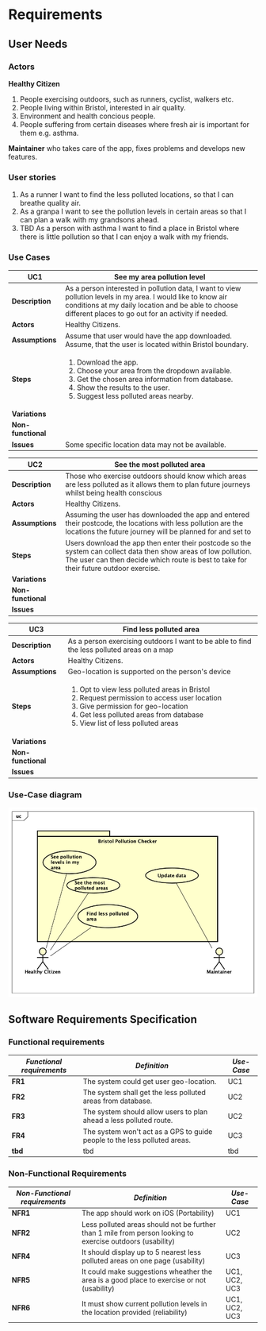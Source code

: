 # Requirements

## User Needs

### Actors

**Healthy Citizen**
1. People exercising outdoors, such as runners, cyclist, walkers etc. 
2. People living within Bristol, interested in air quality.
3. Environment and health concious people.
4. People suffering from certain diseases where fresh air is important for them e.g. asthma.

**Maintainer** who takes care of the app, fixes problems and develops new features. 

### User stories

1. As a runner I want to find the less polluted locations, so that I can breathe quality air.
2. As a granpa I want to see the pollution levels in certain areas so that I can plan a walk with my grandsons ahead. 
3. TBD As a person with asthma I want to find a place in Bristol where there is little pollution so that I can enjoy a walk with my friends.

### Use Cases

| UC1        | See my area pollution level | 
| -------------------------------------- | ------------------- |
| **Description** | As a person interested in pollution data, I want to view pollution levels in my area. I would like to know air conditions at my daily location and be able to choose different places to go out for an activity if needed.|
| **Actors** | Healthy Citizens.|
| **Assumptions** | Assume that user would have the app downloaded. Assume, that the user is located within Bristol boundary.|
| **Steps** | <ol> <li> Download the app.</li><li>Choose your area from the dropdown available.</li><li>Get the chosen area information from database.</li><li>Show the results to the user.</li><li>Suggest less polluted areas nearby.|
| **Variations** |  |
| **Non-functional** |  |
| **Issues** | Some specific location data may not be available. |


| UC2        | See the most polluted area | 
| -------------------------------------- | ------------------- |
| **Description** | Those who exercise outdoors should know which areas are less polluted as it allows them to plan future journeys whilst being health conscious |
| **Actors** | Healthy Citizens. |
| **Assumptions** | Assuming the user has downloaded the app and entered their postcode, the locations with less pollution are the locations the future journey will be planned for and set to |
| **Steps** | Users download the app then enter their postcode so the system can collect data then show areas of low pollution. The user can then decide which route is best to take for their future outdoor exercise. 
| **Variations** |  |
| **Non-functional** |  |
| **Issues** |  |


| UC3       | Find less polluted area| 
| -------------------------------------- | ------------------- |
| **Description** | As a person exercising outdoors I want to be able to find the less polluted areas on a map |
| **Actors** | Healthy Citizens. |
| **Assumptions** | Geo-location is supported on the person's device |
| **Steps** | <ol>  <li>Opt to view less polluted areas in Bristol</li><li>Request permission to access user location</li> <li>Give permission for geo-location</li> <li>Get less polluted areas from database</li> <li>View list of less polluted areas</li> </ol>  |
| **Variations** |  |
| **Non-functional** |  |
| **Issues** |  |
### Use-Case diagram

![Insert your Use-Case-Diagram Here](images/UseCaseDiagram.png)

## Software Requirements Specification

### Functional requirements
  
|  ***Functional requirements*** |   ***Definition*** |    ***Use-Case*** | 
| -------------------------------------- | ------------------- | ------------------- |
| **FR1** | The system could get user geo-location. | UC1 |
| **FR2** | The system shall get the less polluted areas from database. | UC2 |
| **FR3** | The system should allow users to plan ahead a less polluted route.  | UC2 |
| **FR4** | The system won't act as a GPS to guide people to the less polluted areas. | UC3 |
| **tbd** | tbd | tbd |

### Non-Functional Requirements

|  ***Non-Functional requirements*** |   ***Definition*** |    ***Use-Case*** | 
| -------------------------------------- | ------------------- | ------------------- |
| **NFR1** | The app should work on iOS (Portability) | UC1 |
| **NFR2** | Less polluted areas should not be further than 1 mile from person looking to exercise outdoors (usability) | UC2 |
| **NFR4** | It should display up to 5 nearest less polluted areas on one page (usability) | UC3 |
| **NFR5** | It could make suggestions wheather the area is a good place to exercise or not (usability) | UC1, UC2, UC3 |
| **NFR6** | It must show current pollution levels in the location provided (reliability) | UC1, UC2, UC3 |


